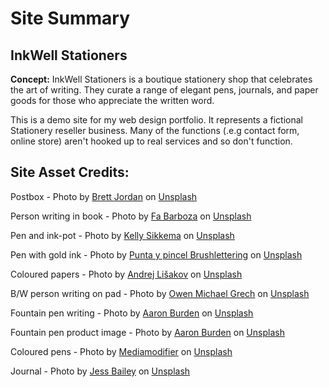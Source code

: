 # Site Summary
## InkWell Stationers
__Concept:__ InkWell Stationers is a boutique stationery shop that celebrates the art of writing. They curate a range of elegant pens, journals, and paper goods for those who appreciate the written word.

This is a demo site for my web design portfolio. It represents a fictional Stationery reseller business. Many of the functions (.e.g contact form, online store) aren't hooked up to real services and so don't function.

## Site Asset Credits:
Postbox - Photo by <a href="https://unsplash.com/@brett_jordan?utm_content=creditCopyText&utm_medium=referral&utm_source=unsplash">Brett Jordan</a> on <a href="https://unsplash.com/photos/red-mail-post-near-fence-NBMdqEviK_c?utm_content=creditCopyText&utm_medium=referral&utm_source=unsplash">Unsplash</a>
  
Person writing in book - Photo by <a href="https://unsplash.com/@fan11?utm_content=creditCopyText&utm_medium=referral&utm_source=unsplash">Fa Barboza</a> on <a href="https://unsplash.com/photos/person-in-gray-dress-shirt-writing-on-white-paper-Lf3S2zRXKXk?utm_content=creditCopyText&utm_medium=referral&utm_source=unsplash">Unsplash</a>
  
Pen and ink-pot - Photo by <a href="https://unsplash.com/@kellysikkema?utm_content=creditCopyText&utm_medium=referral&utm_source=unsplash">Kelly Sikkema</a> on <a href="https://unsplash.com/photos/black-and-silver-pocket-knife-6JQSN8u5Fzg?utm_content=creditCopyText&utm_medium=referral&utm_source=unsplash">Unsplash</a>
  
Pen with gold ink - Photo by <a href="https://unsplash.com/@puntaypincel?utm_content=creditCopyText&utm_medium=referral&utm_source=unsplash">Punta y pincel Brushlettering</a> on <a href="https://unsplash.com/photos/black-and-silver-key-beside-white-paper-TLuvwJTHXdQ?utm_content=creditCopyText&utm_medium=referral&utm_source=unsplash">Unsplash</a>
  
Coloured papers - Photo by <a href="https://unsplash.com/@lishakov?utm_content=creditCopyText&utm_medium=referral&utm_source=unsplash">Andrej Lišakov</a> on <a href="https://unsplash.com/photos/a-close-up-of-three-different-colors-of-paper-V2OyJtFqEtY?utm_content=creditCopyText&utm_medium=referral&utm_source=unsplash">Unsplash</a>
  
B/W person writing on pad - Photo by <a href="https://unsplash.com/@winu99?utm_content=creditCopyText&utm_medium=referral&utm_source=unsplash">Owen Michael Grech</a> on <a href="https://unsplash.com/photos/person-writing-on-white-paper-iFLzEx6RNmI?utm_content=creditCopyText&utm_medium=referral&utm_source=unsplash">Unsplash</a>
  
Fountain pen writing - Photo by <a href="https://unsplash.com/@aaronburden?utm_content=creditCopyText&utm_medium=referral&utm_source=unsplash">Aaron Burden</a> on <a href="https://unsplash.com/photos/fountain-pen-on-black-lined-paper-y02jEX_B0O0?utm_content=creditCopyText&utm_medium=referral&utm_source=unsplash">Unsplash</a>
  
Fountain pen product image - Photo by <a href="https://unsplash.com/@aaronburden?utm_content=creditCopyText&utm_medium=referral&utm_source=unsplash">Aaron Burden</a> on <a href="https://unsplash.com/photos/fountain-pen-on-black-lined-paper-y02jEX_B0O0?utm_content=creditCopyText&utm_medium=referral&utm_source=unsplash">Unsplash</a>
  
Coloured pens - Photo by <a href="https://unsplash.com/@mediamodifier?utm_content=creditCopyText&utm_medium=referral&utm_source=unsplash">Mediamodifier</a> on <a href="https://unsplash.com/photos/purple-and-white-click-pen-1n_-Mb4DGa0?utm_content=creditCopyText&utm_medium=referral&utm_source=unsplash">Unsplash</a>
  
Journal - Photo by <a href="https://unsplash.com/@jessbaileydesigns?utm_content=creditCopyText&utm_medium=referral&utm_source=unsplash">Jess Bailey</a> on <a href="https://unsplash.com/photos/gold-ballpoint-pen-MSH3ldaRZsg?utm_content=creditCopyText&utm_medium=referral&utm_source=unsplash">Unsplash</a>
  
